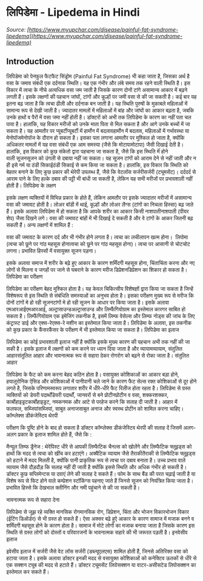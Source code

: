 # लिपिडेमा - Lipedema in Hindi
_Source: [https://www.myupchar.com/disease/painful-fat-syndrome-lipedema](https://www.myupchar.com/disease/painful-fat-syndrome-lipedema)_

## Introduction
लिपिडेमा को पेनफुल फैटफैट सिंड्रोम (Painful Fat Syndrome) भी कहा जाता है, जिसका अर्थ है वसा के जमाव संबंधी एक दर्दनाक स्थिति। यह एक गंभीर और लंबे समय तक रहने वाली स्थिति है। इस विकार में त्वचा के नीचे अत्यधिक वसा जम जाती है जिसके कारण दोनों टांगे असामान्य आकार में बढ़ने लगती हैं।
इसके लक्षणों की पहचान जांघों, टांगों और कूल्हों पर जमी वसा से की जा सकती है। कई बार यह इतना बढ़ जाता है कि त्वचा ढीली और दर्दनाक बन जाती है। यह स्थिति पुरुषों के मुकाबले महिलाओं में सामान्य रूप से देखी जाती है। ज्यादातर मामलों में महिलाओं में बांह और जांघों का आकार बढ़ता है, जबकि उनके हाथों व पैरों में वसा जमा नहीं होती है।
डॉक्टरों को अभी तक लिपिडेमा के कारण का नहीं पता चल पाया है। हालांकि, यह विकार मरीजों को उनके माता पिता से मिल सकता है और आगे उनके बच्चों में जा सकता है। यह आमतौर पर प्यूबर्टीप्यूबर्टी में हार्मोन में बदलावहार्मोन में बदलाव, महिलाओं में गर्भावस्था या मेनोपॉजमेनोपॉज के दौरान हो सकता है।
इसका पता लगाना आमतौर पर मुश्किल हो जाता है, क्योंकि अधिकतर मामलों में यह वसा संबंधी एक आम समस्या (जैसे कि मोटापामोटापा) जैसी दिखाई देती है। हालांकि, इस विकार को कुछ संकेतो द्वारा पहचाना जा सकता है, जैसे कि इस स्थिति मेंं होने वाली सूजनसूजन को उंगली से दबाया नहीं जा सकता। यह सूजन टांगों को आराम देने से नहीं जाती और न ही इसे गर्म या ठंडी सिकाईठंडी सिकाई से कम किया जा सकता है।
हालांकि, इस विकार कि स्थिति को बेहतर बनाने के लिए कुछ प्रकार की थेरेपी उपलब्ध हैं, जैसे कि वेटलॉस सर्जरीसर्जरी (ट्यूमसेंट)। दर्ददर्द से आराम पाने के लिए हल्के दबाव की पट्टी भी बांधी जा सकती है, लेकिन यह सभी मरीजों पर प्रभावशाली नहीं होती हैं।
लिपिडेमा के लक्षण
इसके लक्षण व्यक्तियों में विभिन्न प्रकार के होते हैं, लेकिन आमतौर पर इसके ज्यादातर मरीजों में असामान्य वसा की जमावट होती है। लोअर बॉडी में थाई, कूल्हों और लोअर लैग्स (टांगों का निचला हिस्सा) बढ़ जाते हैं। इसके अलावा लिपिडेमा में हो सकता है कि आपके शरीर का आकार किसी नाशपातीनाशपाती (पीयर शेप) जैसा दिखने लगे।
वसा की जमावट बांहों में भी दिखाई दे सकती है और वे टांगों के आकर जितनी बढ़ सकती हैं।
अन्य लक्षणों में शामिल हैं :

वसा की जमावट के कारण दर्द और भी गंभीर होने लगता है।
त्वचा का लचीलापन खत्म होना। 
लिपोमा (त्वचा को छूने पर गांठ महसूस होनात्वचा को छूने पर गांठ महसूस होना)।
त्वचा पर आसानी से चोटचोट लगना।
प्रभावित हिस्सों में वसायुक्त सूजन पड़ना।

इसके अलावा समाज में शरीर के बढ़े हुए आकार के कारण शर्मिंदगी महसूस होना, चिंताचिंता करना और नए लोगों से मिलना व जगहों पर जाने से घबराने के कारण मरीज डिप्रेशनडिप्रेशन का शिकार हो सकता है।
लिपिडेमा का परीक्षण
लिपिडेमा का परीक्षण बेहद मुश्किल होता है। यह केवल चिकित्सीय विशेषज्ञों द्वारा किया जा सकता है जिन्हें विशेषरूप से इस स्थिति से संबंधिति समस्याओं का अनुभव होता है।
इसका परीक्षण मुख्य रूप से मरीज कि दोनों टांगों मे हो रही सूजनटांगों मे हो रही सूजन के आधार पर किया जाता है। इसके अलावा एमआरआईएमआरआई, अल्ट्रासाउन्डअल्ट्रासाउन्ड और लिम्फैंगियोग्राम का इस्तेमाल कारगर साबित हो सकता है।
लिम्फैंगियोग्राम एक इमेजिंग तकनीक है, इसमें लिम्फ वेसेल्स और लिम्फ नोड्स की जांच के लिए कंट्रास्ट डाई और एक्स-रेएक्स-रे मशीन का इस्तेमाल किया जाता है। लिपिडेमा के अलावा, इस तकनीक को कुछ प्रकार के कैंसरकैंसर के परीक्षण में भी इस्तेमाल किया जा सकता है।
लिपिडेमा का इलाज
लिपिडेमा का कोई प्रभावशाली इलाज नहीं है क्योंकि इसके मुख्य कारण की पहचान अभी तक नहीं की जा सकी है। इसके इलाज में लक्षणों को कम करने पर ध्यान दिया जाता है और व्यायामव्यायाम, संतुलित आहारसंतुलित आहार और भावनात्मक रूप से सहारा देकर रोगरोग को बढ़ने से रोका जाता है।
संतुलित आहार
लिपिडेमा के फैट को कम करना बेहद कठिन होता है। वसायुक्त कोशिकाओं का आकार बड़ा होने, हयालूरोनिक ऐसिड और कोशिकाओं में पानीपानी चले जाने के कारण फैट सेल्स रक्त कोशिकाओं से दूर होने लगते है, जिसके परिणामस्वरूप लगातार शरीर में धीरे-धीरे फैट रिलीज होता रहता है।
लिपिडेमा से ग्रस्त व्यक्तियों को डेयरी पदार्थोंडेयरी पदार्थों, जानवरों से बने प्रोटीनप्रोटीन व वसा, शक्करशक्कर, कार्बोहाइड्रटकार्बोहाइड्रट, नमकनमक और आटे से परहेज करने कि सलाह दी जाती है। आहार में फलफल, सब्जियांसब्जियां, साबुत अनाजसाबुत अनाज और स्वस्थ प्रोटीन को शामिल करना चाहिए।
कॉम्प्लेक्स डीकंजेस्टिव थेरपी
परीक्षण कि पुष्टि होने के बाद हो सकता है डॉक्टर कॉम्प्लेक्स डीकंजेस्टिव थेरपी की सलाह दें जिसमें अलग-अलग प्रकार के इलाज शामिल होते हैं, जैसे कि :

मैन्यूल लिम्फ ड्रैनेज : थेरेपिस्ट धीरे से आपकी लिम्फैटिक चैनल्स को खोलेंगे और लिम्फैटिक फ्लूइड्स को हाथों कि मदद से त्वचा को खींच कर हटाएंगे।
अक्वैटिक व्यायाम जैसे तैराकीतैराकी से लिम्फैटिक फ्लूइड्स को हटाने में मदद मिलती है, क्योंकि पानी प्राकृतिक रूप से त्वचा पर दबाव बनाता है। उच्च प्रभाव वाले व्यायाम जैसे दौड़दौड़ कि सलाह नहीं दी जाती है क्योंकि इससे स्थिति और अधिक गंभीर हो सकती है।
डॉक्टर कुछ सप्लिमेन्टस या दवाएं लेने की सलाह दे सकते हैं।
फोम के साथ बैंड की परत चढ़ाई जाती है या विशेष रूप से फिट होने वाले कम्प्रेशन स्टॉकिंग्स पहनाए जाते हैं जिनसे सूजन को नियंत्रित किया जाता है।
प्रभावित हिस्से कि देखभाल क्लीनिंग और नमी पहुंचाने से की जा सकती है।

भावनात्मक रूप से सहारा देना
लिपिडेमा से जूझ रहे व्यक्ति मानसिक रोगमानसिक रोग, डिप्रेशन, चिंता और भोजन विकारभोजन विकार (ईटिंग डिऑर्डर) से भी ग्रस्त हो सकते हैं। ऐसा अक्सर बढ़े हुऐ आकार के कारण सामाज में मजाक बनने व शर्मिंदगी महसूस होने के कारण होता है। सामाज में मोटे लोगों का मजाक बनाया जाता है जिसके कारण इस स्थिति से ग्रस्त लोगों को दोस्तों व परिवारजनों के भावनात्मक सहारे की भी जरूरत पड़ती है।
इनवेसीव इलाज
इवेसीव इलाज में सर्जरी जैसे वेट लॉस सर्जरी (डब्ल्यूएलएस) शामिल होती हैं, जिनसे अतिरिक्त वसा को हटाया जाता है। इसके अलावा डॉक्टर इनकी मदद से वसायुक्त कोशिकाओं को कनेक्टिव ऊतकों से धीरे से एक सक्शन ट्यूब की मदद से हटाते हैं। डॉक्टर ट्यूमसेंट लिपोसक्शन या वाटर-असीसटेड लिपोसक्शन का इस्तेमाल कर सकते हैं।

